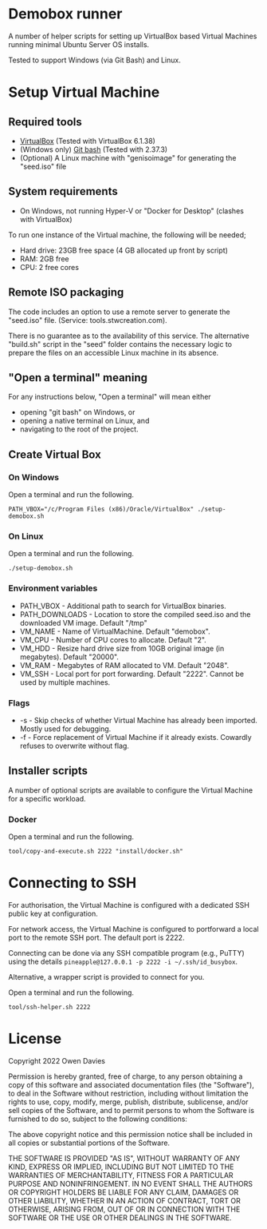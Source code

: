 # Demobox runner

A number of helper scripts for setting up VirtualBox based Virtual Machines running minimal Ubuntu Server OS installs.

Tested to support Windows (via Git Bash) and Linux.

# Setup Virtual Machine

## Required tools

- [VirtualBox](https://www.virtualbox.org/wiki/Downloads) (Tested with VirtualBox 6.1.38)
- (Windows only) [Git bash](https://git-scm.com/downloads) (Tested with 2.37.3)
- (Optional) A Linux machine with "genisoimage" for generating the "seed.iso" file

## System requirements

- On Windows, not running Hyper-V or "Docker for Desktop" (clashes with VirtualBox)

To run one instance of the Virtual machine, the following will be needed;

- Hard drive: 23GB free space (4 GB allocated up front by script)
- RAM: 2GB free
- CPU: 2 free cores

## Remote ISO packaging

The code includes an option to use a remote server to generate the "seed.iso" file. (Service: tools.stwcreation.com).

There is no guarantee as to the availability of this service. The alternative "build.sh" script in the "seed" folder
contains the necessary logic to prepare the files on an accessible Linux machine in its absence.

## "Open a terminal" meaning

For any instructions below, "Open a terminal" will mean either 

- opening "git bash" on Windows, or
- opening a native terminal on Linux, and 
- navigating to the root of the project.

## Create Virtual Box

### On Windows

Open a terminal and run the following.
```
PATH_VBOX="/c/Program Files (x86)/Oracle/VirtualBox" ./setup-demobox.sh
```

### On Linux

Open a terminal and run the following.
```
./setup-demobox.sh
```
### Environment variables

- PATH\_VBOX - Additional path to search for VirtualBox binaries.
- PATH\_DOWNLOADS - Location to store the compiled seed.iso and the downloaded VM image. Default "/tmp"
- VM\_NAME - Name of VirtualMachine. Default "demobox".
- VM\_CPU - Number of CPU cores to allocate. Default "2".
- VM\_HDD - Resize hard drive size from 10GB original image (in megabytes). Default "20000".
- VM\_RAM - Megabytes of RAM allocated to VM. Default "2048".
- VM\_SSH - Local port for port forwarding. Default "2222". Cannot be used by multiple machines.

### Flags

- \-s - Skip checks of whether Virtual Machine has already been imported. Mostly used for debugging.
- \-f - Force replacement of Virtual Machine if it already exists. Cowardly refuses to overwrite without flag.

## Installer scripts

A number of optional scripts are available to configure the Virtual Machine for a specific workload.

### Docker
Open a terminal and run the following.
```
tool/copy-and-execute.sh 2222 "install/docker.sh"
```
# Connecting to SSH

For authorisation, the Virtual Machine is configured with a dedicated SSH public key at configuration. 

For network access, the Virtual Machine is configured to portforward a local port to the remote SSH port. The
default port is 2222.

Connecting can be done via any SSH compatible program (e.g., PuTTY) using the details `pineapple@127.0.0.1 -p 2222 -i ~/.ssh/id_busybox`.

Alternative, a wrapper script is provided to connect for you.

Open a terminal and run the following.
```
tool/ssh-helper.sh 2222
```

# License

Copyright 2022 Owen Davies

Permission is hereby granted, free of charge, to any person obtaining a copy of this software and associated documentation files (the "Software"), to deal in the Software without restriction, including without limitation the rights to use, copy, modify, merge, publish, distribute, sublicense, and/or sell copies of the Software, and to permit persons to whom the Software is furnished to do so, subject to the following conditions:

The above copyright notice and this permission notice shall be included in all copies or substantial portions of the Software.

THE SOFTWARE IS PROVIDED "AS IS", WITHOUT WARRANTY OF ANY KIND, EXPRESS OR IMPLIED, INCLUDING BUT NOT LIMITED TO THE WARRANTIES OF MERCHANTABILITY, FITNESS FOR A PARTICULAR PURPOSE AND NONINFRINGEMENT. IN NO EVENT SHALL THE AUTHORS OR COPYRIGHT HOLDERS BE LIABLE FOR ANY CLAIM, DAMAGES OR OTHER LIABILITY, WHETHER IN AN ACTION OF CONTRACT, TORT OR OTHERWISE, ARISING FROM, OUT OF OR IN CONNECTION WITH THE SOFTWARE OR THE USE OR OTHER DEALINGS IN THE SOFTWARE.
